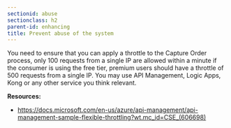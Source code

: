 ```yaml
---
sectionid: abuse
sectionclass: h2
parent-id: enhancing
title: Prevent abuse of the system
---
```


You need to ensure that you can apply a throttle to the Capture Order process,
only 100 requests from a single IP are allowed within a minute if the consumer is using the free tier, premium users should have a throttle
of 500 requests from a single IP. You may use API Management, Logic Apps,
Kong or any other service you think relevant.

**Resources:**
-   <https://docs.microsoft.com/en-us/azure/api-management/api-management-sample-flexible-throttling?wt.mc_id=CSE_(606698)>
